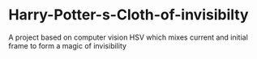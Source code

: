 # Harry-Potter-s-Cloth-of-invisibilty
A project based on computer vision HSV which mixes current and initial frame to form a magic of invisibility
